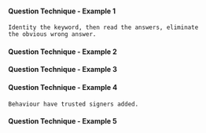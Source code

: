 #### Question Technique - Example 1

    Identity the keyword, then read the answers, eliminate
    the obvious wrong answer.


#### Question Technique - Example 2




#### Question Technique - Example 3




#### Question Technique - Example 4

    Behaviour have trusted signers added.

#### Question Technique - Example 5

    
